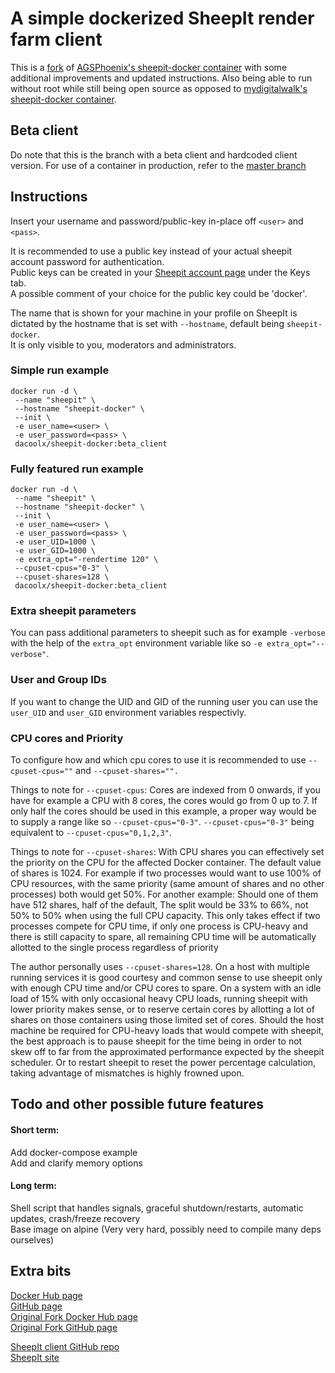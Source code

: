 # A simple dockerized SheepIt render farm client

This is a [fork](https://github.com/AGSPhoenix/sheepit-docker) of [AGSPhoenix's sheepit-docker container](https://hub.docker.com/r/agsphoenix/sheepit-docker/) with some additional improvements and updated instructions.
Also being able to run without root while still being open source as opposed to [mydigitalwalk's sheepit-docker container](https://hub.docker.com/r/mydigitalwalk/sheepit-docker).

## Beta client
Do note that this is the branch with a beta client and hardcoded client version.
For use of a container in production, refer to the [master branch](https://github.com/DaCoolX/sheepit-docker/)

## Instructions
Insert your username and password/public-key in-place off `<user>` and `<pass>`.

It is recommended to use a public key instead of your actual sheepit account password for authentication.  
Public keys can be created in your [Sheepit account page](https://www.sheepit-renderfarm.com/account.php?mode=profile) under the Keys tab.  
A possible comment of your choice for the public key could be 'docker'.  

The name that is shown for your machine in your profile on SheepIt is dictated by the hostname that is set with `--hostname`, default being `sheepit-docker`.  
It is only visible to you, moderators and administrators.  

### Simple run example

```
docker run -d \
 --name "sheepit" \
 --hostname "sheepit-docker" \
 --init \
 -e user_name=<user> \
 -e user_password=<pass> \
 dacoolx/sheepit-docker:beta_client
```

### Fully featured run example

```
docker run -d \
 --name "sheepit" \
 --hostname "sheepit-docker" \
 --init \
 -e user_name=<user> \
 -e user_password=<pass> \
 -e user_UID=1000 \
 -e user_GID=1000 \
 -e extra_opt="-rendertime 120" \
 --cpuset-cpus="0-3" \
 --cpuset-shares=128 \
 dacoolx/sheepit-docker:beta_client
```

### Extra sheepit parameters

You can pass additional parameters to sheepit such as for example `-verbose` with the help of the `extra_opt` environment variable like so `-e extra_opt="--verbose"`.

### User and Group IDs

If you want to change the UID and GID of the running user you can use the `user_UID` and `user_GID` environment variables respectivly.

### CPU cores and Priority

To configure how and which cpu cores to use it is recommended to use `--cpuset-cpus=""` and `--cpuset-shares="".`

Things to note for `--cpuset-cpus`:
Cores are indexed from 0 onwards, if you have for example a CPU with 8 cores, the cores would go from 0 up to 7.
If only half the cores should be used in this example, a proper way would be to supply a range like so `--cpuset-cpus="0-3"`.
`--cpuset-cpus="0-3"` being equivalent to `--cpuset-cpus="0,1,2,3"`.


Things to note for `--cpuset-shares`:
With CPU shares you can effectively set the priority on the CPU for the affected Docker container.
The default value of shares is 1024. For example if two processes would want to use 100% of CPU resources,
with the same priority (same amount of shares and no other processes) both would get 50%.
For another example: Should one of them have 512 shares, half of the default, The split would be 33% to 66%, not 50% to 50% when using the full CPU capacity.
This only takes effect if two processes compete for CPU time, if only one process is CPU-heavy and there is still capacity to spare,
all remaining CPU time will be automatically allotted to the single process regardless of priority


The author personally uses `--cpuset-shares=128`.
On a host with multiple running services it is good courtesy and common sense to use sheepit only with enough CPU time and/or CPU cores to spare.
On a system with an idle load of 15% with only occasional heavy CPU loads, running sheepit with lower priority makes sense,
or to reserve certain cores by allotting a lot of shares on those containers using those limited set of cores.
Should the host machine be required for CPU-heavy loads that would compete with sheepit,
the best approach is to pause sheepit for the time being in order to not skew off to far from the approximated performance expected by the sheepit scheduler.
Or to restart sheepit to reset the power percentage calculation, taking advantage of mismatches is highly frowned upon.


## Todo and other possible future features

#### Short term:  
Add docker-compose example  
Add and clarify memory options  

#### Long term:  
Shell script that handles signals, graceful shutdown/restarts, automatic updates, crash/freeze recovery  
Base image on alpine (Very very hard, possibly need to compile many deps ourselves)  


## Extra bits
[Docker Hub page](https://hub.docker.com/r/dacoolx/sheepit-docker)  
[GitHub page](https://github.com/DaCoolX/sheepit-docker/)  
[Original Fork Docker Hub page](https://hub.docker.com/r/agsphoenix/sheepit-docker/)  
[Original Fork GitHub page](https://github.com/AGSPhoenix/sheepit-docker)  

[SheepIt client GitHub repo](https://github.com/laurent-clouet/sheepit-client)  
[SheepIt site](https://www.sheepit-renderfarm.com/)  
